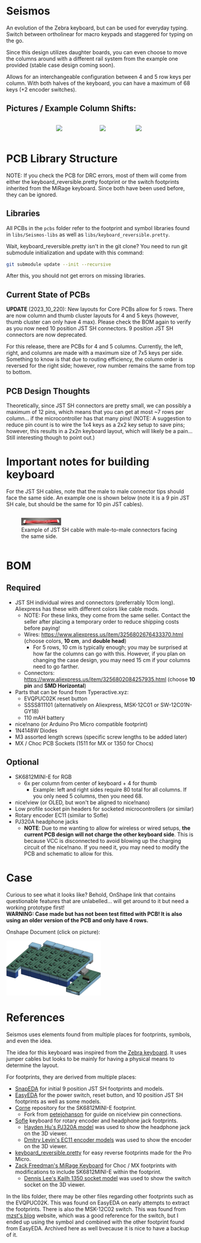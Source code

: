 # Seismos

An evolution of the Zebra keyboard, but can be used for everyday typing. Switch between ortholinear for macro keypads and staggered for typing on the go.

Since this design utilizes daughter boards, you can even choose to move the columns around with a different rail system from the example one provided (stable case design coming soon).

Allows for an interchangeable configuration between 4 and 5 row keys per column. With both halves of the keyboard, you can have a maximum of 68 keys (+2 encoder switches).

## Pictures / Example Column Shifts:
<div style="display: flex; justify-content: center;">
    <figure>
        <img src="pics/ortho.jpg" style="width: 100%; margin-right: 10px;">
    </figure>
    <figure>
        <img src="pics/staggered.jpg" style="width: 49%; margin-left: 10px;">
    </figure>
    <figure>
        <img src="pics/questionable.jpg" style="width: 49%; margin-right: 10px;">
    </figure>
</div>

# PCB Library Structure

NOTE: If you check the PCB for DRC errors, most of them will come from either the keyboard_reversible.pretty footprint or the switch footprints inherited from the MiRage keyboard. Since both have been used before, they can be ignored.

## Libraries
All PCBs in the `pcbs` folder refer to the footprint and symbol libraries found in `libs/Seismos-libs` as well as `libs/keyboard_reversible.pretty`.

Wait, keyboard_reversible.pretty isn't in the git clone? You need to run git submodule initialization and update with this command:
```bash
git submodule update --init --recursive
```

After this, you should not get errors on missing libraries.

## Current State of PCBs
**UPDATE** (2023_10_220): New layouts for Core PCBs allow for 5 rows. There are now column and thumb cluster layouts for 4 and 5 keys (however, thumb cluster can only have 4 max). Please check the BOM again to verify as you now need 10 position JST SH connectors. 9 position JST SH connectors are now deprecated.

For this release, there are PCBs for 4 and 5 columns. Currently, the left, right, and columns are made with a maximum size of 7x5 keys per side. Something to know is that due to routing efficiency, the column order is reversed for the right side; however, row number remains the same from top to bottom.

## PCB Design Thoughts
Theoretically, since JST SH connectors are pretty small, we can possibly a maximum of 12 pins, which means that you can get at most ~7 rows per column... if the microcontroller has that many pins!
(NOTE: A suggestion to reduce pin count is to wire the 1x4 keys as a 2x2 key setup to save pins; however, this results in a 2x2n keyboard layout, which will likely be a pain... Still interesting though to point out.)

# Important notes for building keyboard

For the JST SH cables, note that the male to male connector tips should face the same side. An example one is shown below (note it is a 9 pin JST SH cale, but should be the same for 10 pin JST cables).
<div style="display: flex; justify-content: center;">
    <figure>
        <img src="pics/JST_SH9_Cable.jpg" style="width: 25%; margin-right: 10px;">
        <figcaption>Example of JST SH cable with male-to-male connectors facing the same side.</figcaption>
    </figure>
</div>

# BOM
## Required
* JST SH individual wires and connectors (preferrably 10cm long). Aliexpress has these with different colors like cable mods.
    * NOTE: For these links, they come from the same seller. Contact the seller after placing a temporary order to reduce shipping costs before paying!
    * Wires: https://www.aliexpress.us/item/3256802676433370.html (choose colors, **10 cm**, and **double head**)
        * For 5 rows, 10 cm is typically enough; you may be surprised at how far the columns can go with this. However, if you plan on changing the case design, you may need 15 cm if your columns need to go farther.
    * Connectors: https://www.aliexpress.us/item/3256802084257935.html (choose **10 pin** and **SMD Horizontal**)
* Parts that can be found from Typeractive.xyz:
    * EVQPUC02K reset button
    * SSSS811101 (alternatively on Aliexpress, MSK-12C01 or SW-12C01N-GY18)
    * 110 mAH battery
* nice!nano (or Arduino Pro Micro compatible footprint)
* 1N4148W Diodes
* M3 assorted length screws (specific screw lengths to be added later)
* MX / Choc PCB Sockets (1511 for MX or 1350 for Chocs)

## Optional
* SK6812MINI-E for RGB
    * 6x per column from center of keyboard + 4 for thumb
        * Example: left and right sides require 80 total for all columns. If you only need 5 columns, then you need 68.
* nice!view (or OLED, but won't be aligned to nice!nano)
* Low profile socket pin headers for socketed microcontrollers (or similar)
* Rotary encoder EC11 (similar to Sofle)
* PJ320A headphone jacks 
    * **NOTE**: Due to me wanting to allow for wireless or wired setups, **the current PCB design will not charge the other keyboard side**. This is because VCC is disconnected to avoid blowing up the charging circuit of the nice!nano. If you need it, you may need to modify the PCB and schematic to allow for this.

# Case
Curious to see what it looks like? Behold, OnShape link that contains questionable features that are unlabelled... will get around to it but need a working prototype first!  
**WARNING: Case made but has not been test fitted with PCB! It is also using an older version of the PCB and only have 4 rows.**  
<p align="center">
    <p>Onshape Document (click on picture):</p>
    <a href="https://cad.onshape.com/documents/f7367bff9cd2cc9be8d2436b/w/1f753fadbcf1b9049e256121/e/c4b472236e977df85b7d8a49">
        <img src="pics/onshape.png" alt="OnShape" width="50%">
    </a>
</p>


# References

Seismos uses elements found from multiple places for footprints, symbols, and even the idea.

The idea for this keyboard was inspired from the [Zebra keyboard](https://github.com/nezumee/zebra). It uses jumper cables but looks to be mainly for having a physical means to determine the layout.

For footprints, they are derived from multiple places:
* [SnapEDA](https://snapeda.com) for initial 9 position JST SH footprints and models.
* [EasyEDA](https://easyeda.com) for the power switch, reset button, and 10 position JST SH footprints as well as some models.
* [Corne](https://github.com/foostan/crkbd) repository for the SK6812MINI-E footprint.
    * Fork from [petejohanson](https://github.com/petejohanson/crkbd/tree/board/corne-ultralight) for guide on nice!view pin connections.
* [Sofle](https://github.com/josefadamcik/SofleKeyboard) keyboard for rotary encoder and headphone jack footprints.
    * [Hayden Hu's PJ320A model](https://grabcad.com/library/pj320a-pj320d-3-5mm-jack-10) was used to show the headphone jack on the 3D viewer.
    * [Dmitry Levin's EC11 encoder models](https://grabcad.com/library/11mm-metal-shaft-rotary-encoders-tht-vertical-w-push-on-switch-1) was used to show the encoder on the 3D viewer.
* [keyboard_reversible.pretty](https://github.com/50an6xy06r6n/keyboard_reversible.pretty) for easy reverse footprints made for the Pro Micro.
* [Zack Freedman's MiRage Keyboard](https://github.com/ZackFreedman/MiRage) for Choc / MX footprints with modifications to include SK6812MINI-E within the footprint.
    * [Dennis Lee's Kailh 1350 socket model](https://grabcad.com/library/kailh-1350-socket-20) was used to show the switch socket on the 3D viewer.


In the libs folder, there may be other files regarding other footprints such as the EVQPUC02K. This was found on EasyEDA on early attempts to extract the footprints.
There is also the MSK-12C02 switch. This was found from [mzst's blog](https://mzstblog.blogspot.com/2016/01/msk-12c02-smd-slider-switch-spdt-eagle.html) website, which was a good reference for the switch, but I ended up using the symbol and combined with the other footprint found from EasyEDA. Archived here as well bvecause it is nice to have a backup of it.
